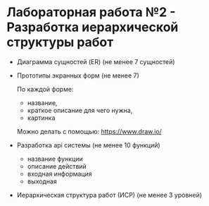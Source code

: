 Лабораторная работа №2 - Разработка иерархической структуры работ
========================================
- Диаграмма сущностей (ER) (не менее 7 сущностей)

- Прототипы экранных форм (не менее 7)
    
    По каждой форме: 
    - название, 
    - краткое описание для чего нужна, 
    - картинка
    
    Можно делать с помощью: https://www.draw.io/
       
- Разработка api системы (не менее 10 функций)
  - название функции
  - описание действий
  - входная информация
  - выходная
  
- Иерархическая структура работ (ИСР)
  (не менее 3 уровней)
